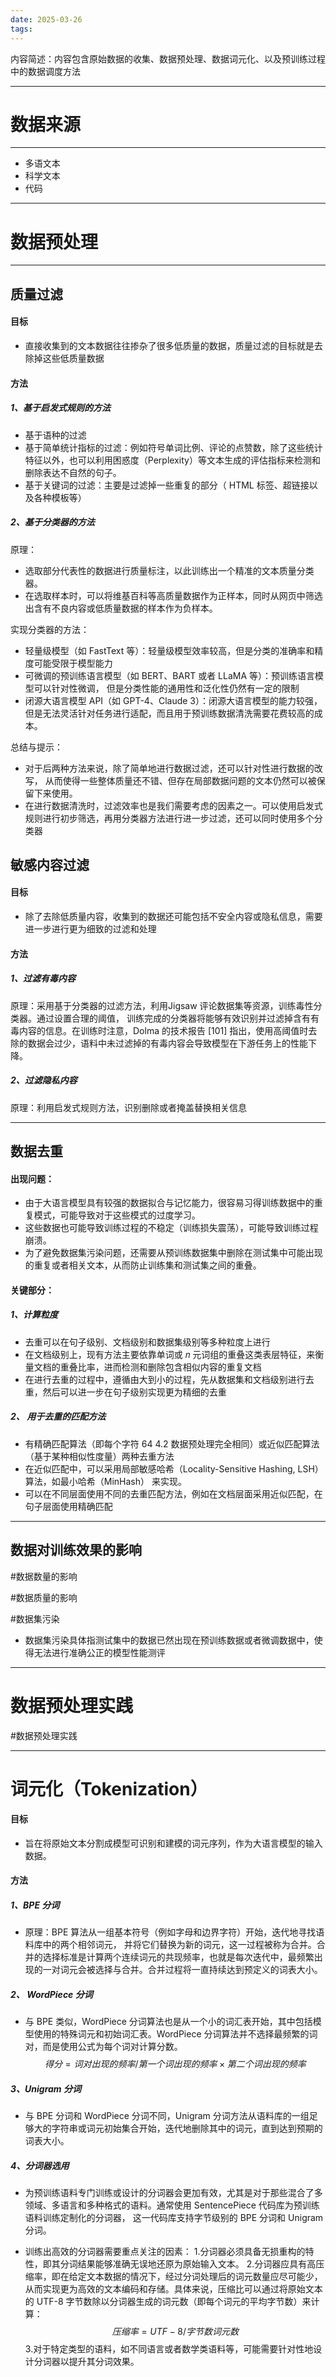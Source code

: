 ```yaml
---
date: 2025-03-26
tags:
---
```


内容简述：内容包含原始数据的收集、数据预处理、数据词元化、以及预训练过程中的数据调度方法

--------

# 数据来源
----------

- 多语文本
- 科学文本
- 代码

--------

# 数据预处理

-----------------

## 质量过滤
#### 目标
- 直接收集到的文本数据往往掺杂了很多低质量的数据，质量过滤的目标就是去除掉这些低质量数据

#### 方法
##### 1、基于启发式规则的方法
- 基于语种的过滤
- 基于简单统计指标的过滤：例如符号单词比例、评论的点赞数，除了这些统计特征以外，也可以利用困惑度（Perplexity）等文本生成的评估指标来检测和删除表达不自然的句子。
-  基于关键词的过滤：主要是过滤掉一些重复的部分（ HTML 标签、超链接以及各种模板等）

##### 2、基于分类器的方法
原理：
- 选取部分代表性的数据进行质量标注，以此训练出一个精准的文本质量分类器。
- 在选取样本时，可以将维基百科等高质量数据作为正样本，同时从网页中筛选出含有不良内容或低质量数据的样本作为负样本。

实现分类器的方法：
- 轻量级模型（如 FastText 等）：轻量级模型效率较高，但是分类的准确率和精度可能受限于模型能力
- 可微调的预训练语言模型（如 BERT、BART 或者 LLaMA 等）：预训练语言模型可以针对性微调， 但是分类性能的通用性和泛化性仍然有一定的限制
- 闭源大语言模型 API（如 GPT-4、Claude 3）：闭源大语言模型的能力较强， 但是无法灵活针对任务进行适配，而且用于预训练数据清洗需要花费较高的成本。

总结与提示：
- 对于后两种方法来说，除了简单地进行数据过滤，还可以针对性进行数据的改写， 从而使得一些整体质量还不错、但存在局部数据问题的文本仍然可以被保留下来使用。
- 在进行数据清洗时，过滤效率也是我们需要考虑的因素之一。可以使用启发式规则进行初步筛选，再用分类器方法进行进一步过滤，还可以同时使用多个分类器

## 敏感内容过滤
#### 目标
- 除了去除低质量内容，收集到的数据还可能包括不安全内容或隐私信息，需要进一步进行更为细致的过滤和处理

#### 方法
##### 1、过滤有毒内容
原理：采用基于分类器的过滤方法，利用Jigsaw 评论数据集等资源，训练毒性分类器。通过设置合理的阈值， 训练完成的分类器将能够有效识别并过滤掉含有有毒内容的信息。在训练时注意，Dolma 的技术报告 [101] 指出，使用高阈值时去除的数据会过少，语料中未过滤掉的有毒内容会导致模型在下游任务上的性能下降。

##### 2、过滤隐私内容
原理：利用启发式规则方法，识别删除或者掩盖替换相关信息

--------------------------

## 数据去重

#### 出现问题：
- 由于大语言模型具有较强的数据拟合与记忆能力，很容易习得训练数据中的重复模式，可能导致对于这些模式的过度学习。
- 这些数据也可能导致训练过程的不稳定（训练损失震荡），可能导致训练过程崩溃。
- 为了避免数据集污染问题，还需要从预训练数据集中删除在测试集中可能出现的重复或者相关文本，从而防止训练集和测试集之间的重叠。

#### 关键部分：
##### 1、计算粒度
- 去重可以在句子级别、文档级别和数据集级别等多种粒度上进行
- 在文档级别上，现有方法主要依靠单词或 𝑛 元词组的重叠这类表层特征，来衡量文档的重叠比率，进而检测和删除包含相似内容的重复文档
- 在进行去重的过程中，遵循由大到小的过程，先从数据集和文档级别进行去重，然后可以进一步在句子级别实现更为精细的去重

##### 2、 用于去重的匹配方法
- 有精确匹配算法（即每个字符 64 4.2 数据预处理完全相同）或近似匹配算法（基于某种相似性度量）两种去重方法
- 在近似匹配中，可以采用局部敏感哈希（Locality-Sensitive Hashing, LSH）算法，如最小哈希（MinHash） 来实现。
- 可以在不同层面使用不同的去重匹配方法，例如在文档层面采用近似匹配，在句子层面使用精确匹配

------------

## 数据对训练效果的影响

#数据数量的影响

#数据质量的影响

#数据集污染 
- 数据集污染具体指测试集中的数据已然出现在预训练数据或者微调数据中，使得无法进行准确公正的模型性能测评


-----------

# 数据预处理实践
#数据预处理实践

-------------

# 词元化（Tokenization）
#### 目标
- 旨在将原始文本分割成模型可识别和建模的词元序列，作为大语言模型的输入数据。

#### 方法
##### 1、BPE 分词 
- 原理：BPE 算法从一组基本符号（例如字母和边界字符）开始，迭代地寻找语料库中的两个相邻词元， 并将它们替换为新的词元，这一过程被称为合并。合并的选择标准是计算两个连续词元的共现频率，也就是每次迭代中，最频繁出现的一对词元会被选择与合并。合并过程将一直持续达到预定义的词表大小。

##### 2、 WordPiece 分词 
- 与 BPE 类似，WordPiece 分词算法也是从一个小的词汇表开始，其中包括模型使用的特殊词元和初始词汇表。WordPiece 分词算法并不选择最频繁的词对，而是使用公式为每个词对计算分数。
$$
得分 = 词对出现的频率/第一个词出现的频率 × 第二个词出现的频率
$$

##### 3、Unigram 分词 
- 与 BPE 分词和 WordPiece 分词不同，Unigram 分词方法从语料库的一组足够大的字符串或词元初始集合开始，迭代地删除其中的词元，直到达到预期的词表大小。

##### 4、分词器选用
- 为预训练语料专门训练或设计的分词器会更加有效，尤其是对于那些混合了多领域、多语言和多种格式的语料。通常使用 SentencePiece 代码库为预训练语料训练定制化的分词器， 这一代码库支持字节级别的 BPE 分词和 Unigram 分词。

- 训练出高效的分词器需要重点关注的因素：
	1.分词器必须具备无损重构的特性，即其分词结果能够准确无误地还原为原始输入文本。
	2.分词器应具有高压缩率，即在给定文本数据的情况下，经过分词处理后的词元数量应尽可能少，从而实现更为高效的文本编码和存储。具体来说，压缩比可以通过将原始文本的 UTF-8 字节数除以分词器生成的词元数（即每个词元的平均字节数）来计算：
$$
	压缩率 = UTF-8/字节数词元数
$$
	3.对于特定类型的语料，如不同语言或者数学类语料等，可能需要针对性地设计分词器以提升其分词效果。